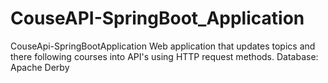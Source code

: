 # CouseAPI-SpringBoot_Application
CouseApi-SpringBootApplication Web application that updates topics and there following courses into API's using HTTP request methods. Database: Apache Derby
